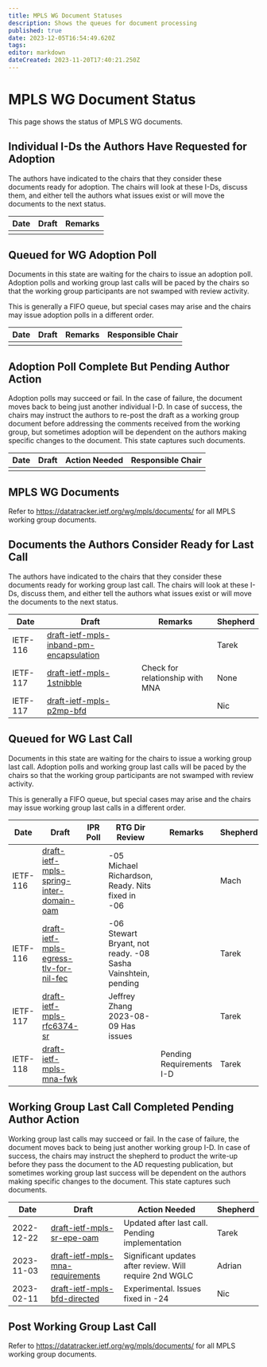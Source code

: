 ```yaml
---
title: MPLS WG Document Statuses
description: Shows the queues for document processing
published: true
date: 2023-12-05T16:54:49.620Z
tags: 
editor: markdown
dateCreated: 2023-11-20T17:40:21.250Z
---
```


# MPLS WG Document Status
This page shows the status of MPLS WG documents.

## Individual I-Ds the Authors Have Requested for Adoption

The authors have indicated to the chairs that they consider these documents ready for adoption. The chairs will look at these I-Ds, discuss them, and either tell the authors what issues exist or will move the documents to the next status.

| Date | Draft | Remarks |
| --- | --- | --- | 
|     |     |     |


## Queued for WG Adoption Poll

Documents in this state are waiting for the chairs to issue an adoption poll. Adoption polls and working group last calls will be paced by the chairs so that the working group participants are not swamped with review activity.

This is generally a FIFO queue, but special cases may arise and the chairs may issue adoption polls in a different order.

| Date | Draft | Remarks | Responsible Chair |
| --- | --- | --- | --- |
|     |     |     |     |

## Adoption Poll Complete But Pending Author Action

Adoption polls may succeed or fail. In the case of failure, the document moves back to being just another individual I-D. In case of success, the chairs may instruct the authors to re-post the draft as a working group document before addressing the comments received from the working group, but sometimes adoption will be dependent on the authors making specific changes to the document. This state captures such documents.

| Date | Draft | Action Needed | Responsible Chair |
| --- | --- | --- | --- |
|     |     |     |     |

## MPLS WG Documents

Refer to https://datatracker.ietf.org/wg/mpls/documents/ for all MPLS working group documents.

## Documents the Authors Consider Ready for Last Call

The authors have indicated to the chairs that they consider these documents ready for working group last call. The chairs will look at these I-Ds, discuss them, and either tell the authors what issues exist or will move the documents to the next status.

| Date | Draft | Remarks | Shepherd |
| --- | --- | --- | --- |
| IETF-116 | [draft-ietf-mpls-inband-pm-encapsulation]( https://datatracker.ietf.org/doc/draft-ietf-mpls-inband-pm-encapsulation/) |   | Tarek |  
| IETF-117 | [draft-ietf-mpls-1stnibble](https://datatracker.ietf.org/doc/draft-ietf-mpls-1stnibble/) | Check for relationship with MNA |  None |
| IETF-117 | [draft-ietf-mpls-p2mp-bfd](https://datatracker.ietf.org/doc/draft-ietf-mpls-p2mp-bfd/) |  | Nic |

## Queued for WG Last Call

Documents in this state are waiting for the chairs to issue a working group last call. Adoption polls and working group last calls will be paced by the chairs so that the working group participants are not swamped with review activity.

This is generally a FIFO queue, but special cases may arise and the chairs may issue working group last calls in a different order.

| Date | Draft | IPR Poll | RTG Dir Review | Remarks | Shepherd |
| --- | --- | --- | --- | --- | --- |
| IETF-116 | [draft-ietf-mpls-spring-inter-domain-oam](https://datatracker.ietf.org/doc/draft-ietf-mpls-spring-inter-domain-oam/) |  | -05 Michael Richardson, Ready. Nits fixed in -06 |  | Mach |
| IETF-116 | [draft-ietf-mpls-egress-tlv-for-nil-fec](https://datatracker.ietf.org/doc/draft-ietf-mpls-egress-tlv-for-nil-fec/) |   | -06 Stewart Bryant, not ready. -08 Sasha Vainshtein, pending |    | Tarek |
| IETF-117 | [draft-ietf-mpls-rfc6374-sr](https://datatracker.ietf.org/doc/draft-ietf-mpls-rfc6374-sr/) |   | Jeffrey Zhang 2023-08-09 Has issues |  | Tarek |
| IETF-118 | [draft-ietf-mpls-mna-fwk](https://datatracker.ietf.org/doc/draft-ietf-mpls-mna-fwk/) |   |   | Pending Requirements I-D | Tarek |


## Working Group Last Call Completed Pending Author Action

Working group last calls may succeed or fail. In the case of failure, the document moves back to being just another working group I-D. In case of success, the chairs may instruct the shepherd to product the write-up before they pass the document to the AD requesting publication, but sometimes working group last success will be dependent on the authors making specific changes to the document. This state captures such documents.

| Date | Draft | Action Needed | Shepherd |
| --- | --- | --- | --- |
| 2022-12-22 | [draft-ietf-mpls-sr-epe-oam](https://datatracker.ietf.org/doc/draft-ietf-mpls-sr-epe-oam/) | Updated after last call. Pending implementation | Tarek |
| 2023-11-03 | [draft-ietf-mpls-mna-requirements](https://datatracker.ietf.org/doc/draft-ietf-mpls-mna-requirements) | Significant updates after review. Will require 2nd WGLC | Adrian |
| 2023-02-11 | [draft-ietf-mpls-bfd-directed](https://datatracker.ietf.org/doc/draft-ietf-mpls-bfd-directed/) | Experimental. Issues fixed in -24 | Nic |

## Post Working Group Last Call

Refer to https://datatracker.ietf.org/wg/mpls/documents/ for all MPLS working group documents.
